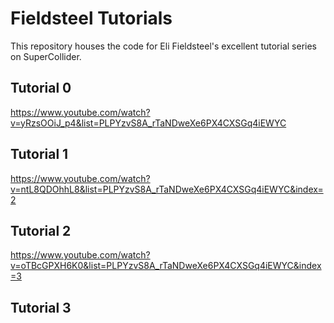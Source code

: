 # Fieldsteel Tutorials

This repository houses the code for Eli Fieldsteel's excellent tutorial series on SuperCollider.

## Tutorial 0

https://www.youtube.com/watch?v=yRzsOOiJ_p4&list=PLPYzvS8A_rTaNDweXe6PX4CXSGq4iEWYC

## Tutorial 1

https://www.youtube.com/watch?v=ntL8QDOhhL8&list=PLPYzvS8A_rTaNDweXe6PX4CXSGq4iEWYC&index=2

## Tutorial 2

https://www.youtube.com/watch?v=oTBcGPXH6K0&list=PLPYzvS8A_rTaNDweXe6PX4CXSGq4iEWYC&index=3

## Tutorial 3
